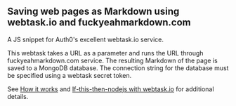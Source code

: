 Saving web pages as Markdown using webtask.io and fuckyeahmarkdown.com
------------------------------

A JS snippet for Auth0's excellent webtask.io service. 

This webtask takes a URL as a parameter and runs the URL through fuckyeahmarkdown.com service. The resulting Markdown of the page is saved to a MongoDB database. The connection string for the database must be specified using a webtask secret token.

See [How it works](https://webtask.io/docs/how) and [If-this-then-nodejs with webtask.io](https://auth0.com/blog/if-this-then-node-dot-js-extending-ifttt-with-webtask-dot-io/) for additional details.
